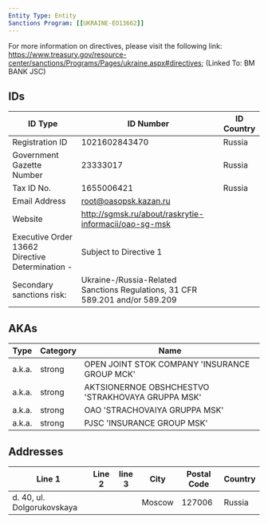 ```yaml
---
Entity Type: Entity
Sanctions Program: [[UKRAINE-EO13662]]
---
```

For more information on directives, please visit the following link: https://www.treasury.gov/resource-center/sanctions/Programs/Pages/ukraine.aspx#directives; (Linked To: BM BANK JSC)

## IDs
| ID Type | ID Number | ID Country |
|---------|-----------|------------|
| Registration ID | 1021602843470 | Russia |
| Government Gazette Number | 23333017 | Russia |
| Tax ID No. | 1655006421 | Russia |
| Email Address | root@oasopsk.kazan.ru |  |
| Website | http://sgmsk.ru/about/raskrytie-informacii/oao-sg-msk |  |
| Executive Order 13662 Directive Determination - | Subject to Directive 1 |  |
| Secondary sanctions risk: | Ukraine-/Russia-Related Sanctions Regulations, 31 CFR 589.201 and/or 589.209 |  |


## AKAs
| Type | Category | Name      | 
|------|----------|-----------|
| a.k.a. | strong | OPEN JOINT STOK COMPANY 'INSURANCE GROUP MCK' |
| a.k.a. | strong | AKTSIONERNOE OBSHCHESTVO 'STRAKHOVAYA GRUPPA MSK' |
| a.k.a. | strong | OAO 'STRACHOVAIYA GRUPPA MSK' |
| a.k.a. | strong | PJSC 'INSURANCE GROUP MSK' |


## Addresses
| Line 1 | Line 2 | line 3 | City | Postal Code| Country | 
|--------|--------|--------|------|------------|---------|
| d. 40, ul. Dolgorukovskaya |  |  | Moscow | 127006 | Russia |

